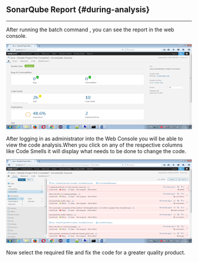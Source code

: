 ## SonarQube Report {#during-analysis}

---

After running the batch command , you can see the report in the web console.

![](/assets/SonarQubeResult.png)

After logging in as administrator into the Web Console you will be able to view the code analysis.When you click on any of the respective columns like Code Smells it will display what needs to be done to change the code.

![](/assets/SonarQubeResult_Analysis.png)

Now select the required file and fix the code for a greater quality product.


